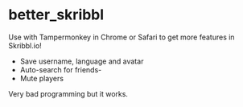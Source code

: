 # better_skribbl


Use with Tampermonkey in Chrome or Safari to get more features in Skribbl.io!

- Save username, language and avatar
- Auto-search for friends-
- Mute players

Very bad programming but it works.